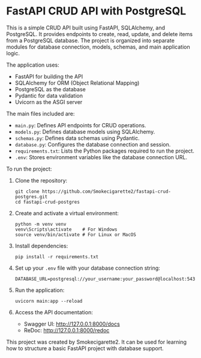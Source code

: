 # FastAPI CRUD API with PostgreSQL

This is a simple CRUD API built using FastAPI, SQLAlchemy, and PostgreSQL. It provides endpoints to create, read, update, and delete items from a PostgreSQL database. The project is organized into separate modules for database connection, models, schemas, and main application logic.

The application uses:
- FastAPI for building the API
- SQLAlchemy for ORM (Object Relational Mapping)
- PostgreSQL as the database
- Pydantic for data validation
- Uvicorn as the ASGI server

The main files included are:
- `main.py`: Defines API endpoints for CRUD operations.
- `models.py`: Defines database models using SQLAlchemy.
- `schemas.py`: Defines data schemas using Pydantic.
- `database.py`: Configures the database connection and session.
- `requirements.txt`: Lists the Python packages required to run the project.
- `.env`: Stores environment variables like the database connection URL.

To run the project:

1. Clone the repository:
    ```
    git clone https://github.com/Smokecigarette2/fastapi-crud-postgres.git
    cd fastapi-crud-postgres
    ```

2. Create and activate a virtual environment:
    ```
    python -m venv venv
    venv\Scripts\activate    # For Windows
    source venv/bin/activate # For Linux or MacOS
    ```

3. Install dependencies:
    ```
    pip install -r requirements.txt
    ```

4. Set up your `.env` file with your database connection string:
    ```
    DATABASE_URL=postgresql://your_username:your_password@localhost:5432/your_database_name
    ```

5. Run the application:
    ```
    uvicorn main:app --reload
    ```

6. Access the API documentation:
    - Swagger UI: http://127.0.0.1:8000/docs
    - ReDoc: http://127.0.0.1:8000/redoc

This project was created by Smokecigarette2. It can be used for learning how to structure a basic FastAPI project with database support.
